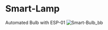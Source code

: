 # Smart-Lamp
Automated Bulb with ESP-01
![Smart-Bulb_bb](https://user-images.githubusercontent.com/47865653/133583505-fb89c293-1c44-4bb3-a145-0bc6ed7dc34b.png)
